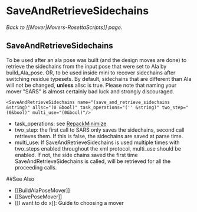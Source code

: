 # SaveAndRetrieveSidechains
*Back to [[Mover|Movers-RosettaScripts]] page.*
## SaveAndRetrieveSidechains

To be used after an ala pose was built (and the design moves are done) to retrieve the sidechains from the input pose that were set to Ala by build\_Ala\_pose. OR, to be used inside mini to recover sidechains after switching residue typesets. By default, sidechains that are different than Ala will not be changed, **unless** allsc is true. Please note that naming your mover "SARS" is almost certainly bad luck and strongly discouraged.

    <SaveAndRetrieveSidechains name="(save_and_retrieve_sidechains &string)" allsc="(0 &bool)" task_operations="('' &string)" two_step="(0&bool)" multi_use="(0&bool)"/>

-   task\_operations: see [RepackMinimize](#RepackMinimize)
-   two\_step: the first call to SARS only saves the sidechains, second call retrieves them. If this is false, the sidechains are saved at parse time.
-   multi\_use: If SaveAndRetrieveSidechains is used multiple times with two\_steps enabled throughout the xml protocol, multi\_use should be enabled. If not, the side chains saved the first time SaveAndRetrieveSidechains is called, will be retrieved for all the proceeding calls.

##See Also

* [[BuildAlaPoseMover]]
* [[SavePoseMover]]
* [[I want to do x]]: Guide to choosing a mover